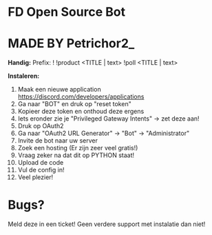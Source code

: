 # FD Open Source Bot
# MADE BY Petrichor2_

**Handig:**
Prefix: !
!product <TITLE | text>
!poll <TITLE | text>

**Instaleren:**
1) Maak een nieuwe application https://discord.com/developers/applications
2) Ga naar "BOT" en druk op "reset token"
3) Kopieer deze token en onthoud deze ergens
4) Iets eronder zie je "Privileged Gateway Intents" -> zet deze aan!
5) Druk op OAuth2
6) Ga naar "OAuth2 URL Generator" -> "Bot" -> "Administrator"
7) Invite de bot naar uw server
8) Zoek een hosting (Er zijn zeer veel gratis!)
9) Vraag zeker na dat dit op PYTHON staat!
10) Upload de code
11) Vul de config in!
12) Veel plezier!

# Bugs?
Meld deze in een ticket!
Geen verdere support met instalatie dan niet!

